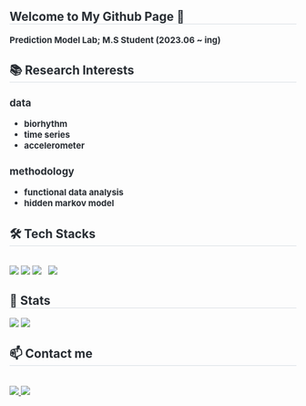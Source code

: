 <!--내용 부분-->
<!--
![Hyerim's GitHub stats](https://github-readme-stats-hyerim0414s-projects.vercel.app/api?username=hyerim0414&count_private=true&hide=stars)
![Hyerim](https://github-readme-stats-hyerim0414s-projects.vercel.app/api/top-langs/?username=hyerim0414&layout=compact&hide=tex)
🎓Education
Department of Statistics, Seoul National University (2023.03 ~ ing)
- M.S. Student in Statistics
- Prediction Model Lab

Department of Mathmatics, Ajou University (2018.03 ~ 2023.02)
- Bachelor of Mathematics, Bachelor of ICT convergence
-->
<div style="text-align: left;"> 
    <h2 style="border-bottom: 1px solid #d8dee4; color: #282d33;">  Welcome to My Github Page 👋 </h2>  
    <div style="font-weight: 700; font-size: 15px; text-align: left; color: #282d33;">     
Prediction Model Lab; M.S Student (2023.06 ~ ing)
</div> 
    </div>
 <div style="text-align: left;"> 
  <h2 style="border-bottom: 1px solid #d8dee4; color: #282d33;"> 📚 Research Interests </h2>  
  <div style="font-weight: 700; font-size: 15px; text-align: left; color: #282d33;">
    
### data
<ul>
  <li>biorhythm</li>
  <li>time series</li>
  <li>accelerometer</li>
</ul>

### methodology
<ul>
  <li>functional data analysis</li>
  <li>hidden markov model</li>
</ul>
</div> 
    </div>
    <div style="text-align: left;">
    <h2 style="border-bottom: 1px solid #d8dee4; color: #282d33;"> 🛠️ Tech Stacks </h2> <br> 
    <div style="margin: ; text-align: left;" "text-align: left;">
      <img src="https://img.shields.io/badge/R-276DC3?style=for-the-badge&logo=r&logoColor=white" />
      <img src="https://img.shields.io/badge/python-3670A0?style=for-the-badge&logo=python&logoColor=ffdd54" />
      <img src="https://img.shields.io/badge/TensorFlow-FF6F00?style=for-the-badge&logo=tensorflow&logoColor=white"> &nbsp
      <img src="https://img.shields.io/badge/Github-181717?style=for-the-badge&logo=Github&logoColor=white">
    </div></div>
   <div style="text-align: left;"> 
    <h2 style="border-bottom: 1px solid #d8dee4; color: #282d33;"> 🏅 Stats </h2> 
      <div style="text-align: left;"> 
        <img src="https://github-readme-stats-hyerim0414s-projects.vercel.app/api?username=hyerim0414&hide_rank=false&count_private=true&hide=stars&show_icons=true"
         />
        <img src="https://github-readme-stats-hyerim0414s-projects.vercel.app/api/top-langs/?username=hyerim0414&layout=compact&hide=tex"
         />  
        <!--
        <a href=https://solved.ac/hearim0414> <img src="http://mazassumnida.wtf/api/v2/generate_badge?boj=hearim0414"> </a>
        <a href=https://solved.ac/hearim0414> <img src="http://mazassumnida.wtf/api/mini/generate_badge?boj=hearim0414"> </a>
          -->
          </div> 
    </div>
    <div style="text-align: left;">
    <h2 style="border-bottom: 1px solid #d8dee4; color: #282d33;"> 📫 Contact me </h2> <br> 
    <div style="text-align: left;"> <a href=https://www.notion.so/HMM-3ac390e3e3b3492a8948c2311c34b395> <img src="https://img.shields.io/badge/Notion-000000?style=flat-square&logo=Notion&logoColor=white&link=https://www.notion.so/HMM-3ac390e3e3b3492a8948c2311c34b395"> </a>
         <a href=mailto:sunrimp@snu.ac.kr> <img src="https://img.shields.io/badge/Email-EA4335?style=flat-square&logo=Gmail&logoColor=white&link=mailto:sunrimp@snu.ac.kr"> </a>
          </div>  <br> 
    <div style="text-align: left;">  </div> 
    </div>
